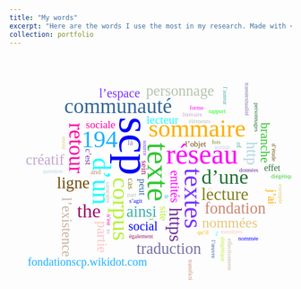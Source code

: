 ```yaml
---
title: "My words"
excerpt: "Here are the words I use the most in my research. Made with <a href="https://voyant-tools.org/" target="_blank">Voyant Tools</a>."
collection: portfolio
---
```


<svg id="cirrus_88" class="cirrusGraph" width="566" height="451" version="1.1" xmlns="http://www.w3.org/2000/svg"><g transform="translate(283, 225.5) scale(0.870769202709198,0.870769202709198)"><text text-anchor="middle" data-freq="473" transform="translate(-99, -72) rotate(90)" style="font-family: &quot;Palatino Linotype&quot;, &quot;Book Antiqua&quot;, Palatino, serif; fill: rgb(0, 0, 255); font-size: 89.8001px;">scp</text><text text-anchor="middle" data-freq="301" transform="translate(-41, -19) rotate(90)" style="font-family: &quot;Palatino Linotype&quot;, &quot;Book Antiqua&quot;, Palatino, serif; fill: rgb(51, 197, 51); font-size: 61.9228px;">texte</text><text text-anchor="middle" data-freq="254" transform="translate(70, -36)" style="font-family: &quot;Palatino Linotype&quot;, &quot;Book Antiqua&quot;, Palatino, serif; fill: rgb(255, 0, 255); font-size: 57.7007px;">réseau</text><text text-anchor="middle" data-freq="238" transform="translate(34, 35) rotate(90)" style="font-family: &quot;Palatino Linotype&quot;, &quot;Book Antiqua&quot;, Palatino, serif; fill: rgb(121, 51, 255); font-size: 53.0495px;">textes</text><text text-anchor="middle" data-freq="216" transform="translate(-154, 0) rotate(90)" style="font-family: &quot;Palatino Linotype&quot;, &quot;Book Antiqua&quot;, Palatino, serif; fill: rgb(28, 255, 255); font-size: 52.6914px;">d’un</text><text text-anchor="middle" data-freq="203" transform="translate(60, -91)" style="font-family: &quot;Palatino Linotype&quot;, &quot;Book Antiqua&quot;, Palatino, serif; fill: rgb(255, 174, 0); font-size: 50.4904px;">sommaire</text><text text-anchor="middle" data-freq="200" transform="translate(-140, -69)" style="font-family: &quot;Palatino Linotype&quot;, &quot;Book Antiqua&quot;, Palatino, serif; fill: rgb(30, 177, 255); font-size: 49.4914px;">194</text><text text-anchor="middle" data-freq="204" transform="translate(-113, 57) rotate(90)" style="font-family: &quot;Palatino Linotype&quot;, &quot;Book Antiqua&quot;, Palatino, serif; fill: rgb(182, 242, 58); font-size: 48.6599px;">corpus</text><text text-anchor="middle" data-freq="194" transform="translate(-202, -68) rotate(90)" style="font-family: &quot;Palatino Linotype&quot;, &quot;Book Antiqua&quot;, Palatino, serif; fill: rgb(255, 0, 164); font-size: 43.3243px;">retour</text><text text-anchor="middle" data-freq="165" transform="translate(-102, -140)" style="font-family: &quot;Palatino Linotype&quot;, &quot;Book Antiqua&quot;, Palatino, serif; fill: rgb(51, 102, 153); font-size: 42.7996px;">communauté</text><text text-anchor="middle" data-freq="167" transform="translate(117, 5)" style="font-family: &quot;Palatino Linotype&quot;, &quot;Book Antiqua&quot;, Palatino, serif; fill: rgb(34, 111, 52); font-size: 42.2124px;">d’une</text><text text-anchor="middle" data-freq="168" transform="translate(-162, 74) rotate(0)" style="font-family: &quot;Palatino Linotype&quot;, &quot;Book Antiqua&quot;, Palatino, serif; fill: rgb(155, 20, 104); font-size: 39.5939px;">the</text><text text-anchor="middle" data-freq="155" transform="translate(4, 89) rotate(90)" style="font-family: &quot;Palatino Linotype&quot;, &quot;Book Antiqua&quot;, Palatino, serif; fill: rgb(109, 43, 157); font-size: 36.0751px;">https</text><text text-anchor="middle" data-freq="154" transform="translate(117, 39) rotate(0)" style="font-family: &quot;Palatino Linotype&quot;, &quot;Book Antiqua&quot;, Palatino, serif; fill: rgb(128, 130, 33); font-size: 35.6043px;">lecture</text><text text-anchor="middle" data-freq="145" transform="translate(-194, 14)" style="font-family: &quot;Palatino Linotype&quot;, &quot;Book Antiqua&quot;, Palatino, serif; fill: rgb(111, 76, 10); font-size: 33.6871px;">ligne</text><text text-anchor="middle" data-freq="141" transform="translate(2, 149) rotate(0)" style="font-family: &quot;Palatino Linotype&quot;, &quot;Book Antiqua&quot;, Palatino, serif; fill: rgb(119, 115, 165); font-size: 32.6939px;">traduction</text><text text-anchor="middle" data-freq="141" transform="translate(-54, 73) rotate(0)" style="font-family: &quot;Palatino Linotype&quot;, &quot;Book Antiqua&quot;, Palatino, serif; fill: rgb(61, 177, 169); font-size: 32.6939px;">ainsi</text><text text-anchor="middle" data-freq="139" transform="translate(138, 66)" style="font-family: &quot;Palatino Linotype&quot;, &quot;Book Antiqua&quot;, Palatino, serif; fill: rgb(202, 135, 115); font-size: 32.6853px;">fondation</text><text text-anchor="middle" data-freq="139" transform="translate(-252, -34) rotate(0)" style="font-family: &quot;Palatino Linotype&quot;, &quot;Book Antiqua&quot;, Palatino, serif; fill: rgb(194, 169, 204); font-size: 30.8775px;">créatif</text><text text-anchor="middle" data-freq="137" transform="translate(162, -57) rotate(90)" style="font-family: &quot;Palatino Linotype&quot;, &quot;Book Antiqua&quot;, Palatino, serif; fill: rgb(181, 212, 228); font-size: 30.9296px;">http</text><text text-anchor="middle" data-freq="126" transform="translate(25, -175) rotate(0)" style="font-family: &quot;Palatino Linotype&quot;, &quot;Book Antiqua&quot;, Palatino, serif; fill: rgb(182, 197, 174); font-size: 30.7136px;">personnage</text><text text-anchor="middle" data-freq="128" transform="translate(-145, 114) rotate(90)" style="font-family: &quot;Palatino Linotype&quot;, &quot;Book Antiqua&quot;, Palatino, serif; fill: rgb(255, 197, 197); font-size: 28.5997px;">partie</text><text text-anchor="middle" data-freq="115" transform="translate(127, 95)" style="font-family: &quot;Palatino Linotype&quot;, &quot;Book Antiqua&quot;, Palatino, serif; fill: rgb(228, 200, 124); font-size: 29.7316px;">nommées</text><text text-anchor="middle" data-freq="121" transform="translate(-217, 94) rotate(90)" style="font-family: &quot;Palatino Linotype&quot;, &quot;Book Antiqua&quot;, Palatino, serif; fill: rgb(197, 179, 159); font-size: 28.1531px;">l’existence</text><text text-anchor="middle" data-freq="112" transform="translate(191,-79)rotate(90)" style="font-family: &quot;Palatino Linotype&quot;, &quot;Book Antiqua&quot;, Palatino, serif; fill: rgb(51, 197, 51); font-size: 26.1561px;">branche</text><text text-anchor="middle" data-freq="115" transform="translate(6, 11) rotate(90)" style="font-family: &quot;Palatino Linotype&quot;, &quot;Book Antiqua&quot;, Palatino, serif; fill: rgb(255, 0, 255); font-size: 25.4158px;">entités</text><text text-anchor="middle" data-freq="114" transform="translate(-51,100)rotate(0)" style="font-family: &quot;Palatino Linotype&quot;, &quot;Book Antiqua&quot;, Palatino, serif; fill: rgb(0, 0, 255); font-size: 25.688px;">social</text><text text-anchor="middle" data-freq="110" transform="translate(-99,-172)rotate(0)" style="font-family: &quot;Palatino Linotype&quot;, &quot;Book Antiqua&quot;, Palatino, serif; fill: rgb(121, 51, 255); font-size: 25.6039px;">l’espace</text><text text-anchor="middle" data-freq="111" transform="translate(-11,-118)rotate(0)" style="font-family: &quot;Palatino Linotype&quot;, &quot;Book Antiqua&quot;, Palatino, serif; fill: rgb(28, 255, 255); font-size: 24.2105px;">lecteur</text><text text-anchor="middle" data-freq="104" transform="translate(-165,173)rotate(0)" style="font-family: &quot;Palatino Linotype&quot;, &quot;Book Antiqua&quot;, Palatino, serif; fill: rgb(30, 177, 255); font-size: 23.4407px;">fondationscp.wikidot.com</text><text text-anchor="middle" data-freq="108" transform="translate(206,32)rotate(90)" style="font-family: &quot;Palatino Linotype&quot;, &quot;Book Antiqua&quot;, Palatino, serif; fill: rgb(255, 174, 0); font-size: 22.8753px;">j’ai</text><text text-anchor="middle" data-freq="105" transform="translate(-16,66)rotate(90)" style="font-family: &quot;Palatino Linotype&quot;, &quot;Book Antiqua&quot;, Palatino, serif; fill: rgb(182, 242, 58); font-size: 21.9383px;">site</text><text text-anchor="middle" data-freq="101" transform="translate(-138,-108)rotate(0)" style="font-family: &quot;Palatino Linotype&quot;, &quot;Book Antiqua&quot;, Palatino, serif; fill: rgb(255, 0, 164); font-size: 21.7457px;">sociale</text><text text-anchor="middle" data-freq="95" transform="translate(-58,12)rotate(90)" style="font-family: &quot;Palatino Linotype&quot;, &quot;Book Antiqua&quot;, Palatino, serif; fill: rgb(51, 102, 153); font-size: 19.7933px;">peut</text><text text-anchor="middle" data-freq="95" transform="translate(214,-21)rotate(0)" style="font-family: &quot;Palatino Linotype&quot;, &quot;Book Antiqua&quot;, Palatino, serif; fill: rgb(34, 111, 52); font-size: 18.1519px;">effet</text><text text-anchor="middle" data-freq="90" transform="translate(-54,-28)rotate(90)" style="font-family: &quot;Palatino Linotype&quot;, &quot;Book Antiqua&quot;, Palatino, serif; fill: rgb(155, 20, 104); font-size: 17.9232px;">sein</text><text text-anchor="middle" data-freq="89" transform="translate(-169,-50)rotate(90)" style="font-family: &quot;Palatino Linotype&quot;, &quot;Book Antiqua&quot;, Palatino, serif; fill: rgb(109, 43, 157); font-size: 17.7397px;">c’est</text><text text-anchor="middle" data-freq="87" transform="translate(-82,5)rotate(90)" style="font-family: &quot;Palatino Linotype&quot;, &quot;Book Antiqua&quot;, Palatino, serif; fill: rgb(128, 130, 33); font-size: 17.706px;">cas</text><text text-anchor="middle" data-freq="88" transform="translate(57,-71)rotate(0)" style="font-family: &quot;Palatino Linotype&quot;, &quot;Book Antiqua&quot;, Palatino, serif; fill: rgb(111, 76, 10); font-size: 16.4254px;">l’objet</text><text text-anchor="middle" data-freq="84" transform="translate(-77,-74)rotate(0)" style="font-family: &quot;Palatino Linotype&quot;, &quot;Book Antiqua&quot;, Palatino, serif; fill: rgb(119, 115, 165); font-size: 14.6143px;">là</text><text text-anchor="middle" data-freq="80" transform="translate(-148,-14)rotate(0)" style="font-family: &quot;Palatino Linotype&quot;, &quot;Book Antiqua&quot;, Palatino, serif; fill: rgb(202, 135, 115); font-size: 14.6835px;">and</text><text text-anchor="middle" data-freq="82" transform="translate(141,-74)rotate(90)" style="font-family: &quot;Palatino Linotype&quot;, &quot;Book Antiqua&quot;, Palatino, serif; fill: rgb(61, 177, 169); font-size: 13.8321px;">of</text><text text-anchor="middle" data-freq="79" transform="translate(50,-133)rotate(0)" style="font-family: &quot;Palatino Linotype&quot;, &quot;Book Antiqua&quot;, Palatino, serif; fill: rgb(194, 169, 204); font-size: 12px;">littéraire</text><text text-anchor="middle" data-freq="77" transform="translate(112,-66)rotate(0)" style="font-family: &quot;Palatino Linotype&quot;, &quot;Book Antiqua&quot;, Palatino, serif; fill: rgb(181, 212, 228); font-size: 12.3183px;">notion</text><text text-anchor="middle" data-freq="76" transform="translate(65,-119)rotate(0)" style="font-family: &quot;Palatino Linotype&quot;, &quot;Book Antiqua&quot;, Palatino, serif; fill: rgb(182, 197, 174); font-size: 12.5459px;">éléments</text><text text-anchor="middle" data-freq="74" transform="translate(131,107)rotate(0)" style="font-family: &quot;Palatino Linotype&quot;, &quot;Book Antiqua&quot;, Palatino, serif; fill: rgb(255, 197, 197); font-size: 12.3733px;">membres</text><text text-anchor="middle" data-freq="69" transform="translate(227,26)rotate(90)" style="font-family: &quot;Palatino Linotype&quot;, &quot;Book Antiqua&quot;, Palatino, serif; fill: rgb(228, 200, 124); font-size: 12px;">exemple</text><text text-anchor="middle" data-freq="68" transform="translate(-126,23)rotate(90)" style="font-family: &quot;Palatino Linotype&quot;, &quot;Book Antiqua&quot;, Palatino, serif; fill: rgb(197, 179, 159); font-size: 12px;">caractère</text><text text-anchor="middle" data-freq="67" transform="translate(-66,44)rotate(0)" style="font-family: &quot;Palatino Linotype&quot;, &quot;Book Antiqua&quot;, Palatino, serif; fill: rgb(0, 0, 255); font-size: 12px;">s’agit</text><text text-anchor="middle" data-freq="67" transform="translate(239,-6)rotate(0)" style="font-family: &quot;Palatino Linotype&quot;, &quot;Book Antiqua&quot;, Palatino, serif; fill: rgb(51, 197, 51); font-size: 12px;">diégétiques</text><text text-anchor="middle" data-freq="66" transform="translate(72,108)rotate(0)" style="font-family: &quot;Palatino Linotype&quot;, &quot;Book Antiqua&quot;, Palatino, serif; fill: rgb(255, 174, 0); font-size: 12px;">qu’il</text><text text-anchor="middle" data-freq="66" transform="translate(59,-146)rotate(0)" style="font-family: &quot;Palatino Linotype&quot;, &quot;Book Antiqua&quot;, Palatino, serif; fill: rgb(255, 0, 255); font-size: 12px;">forme</text><text text-anchor="middle" data-freq="65" transform="translate(-51,-68)rotate(90)" style="font-family: &quot;Palatino Linotype&quot;, &quot;Book Antiqua&quot;, Palatino, serif; fill: rgb(121, 51, 255); font-size: 12px;">source</text><text text-anchor="middle" data-freq="64" transform="translate(100,111)rotate(0)" style="font-family: &quot;Palatino Linotype&quot;, &quot;Book Antiqua&quot;, Palatino, serif; fill: rgb(28, 255, 255); font-size: 12px;">2</text><text text-anchor="middle" data-freq="63" transform="translate(-7,32)rotate(90)" style="font-family: &quot;Palatino Linotype&quot;, &quot;Book Antiqua&quot;, Palatino, serif; fill: rgb(30, 177, 255); font-size: 12px;">fr</text><text text-anchor="middle" data-freq="61" transform="translate(109,139)rotate(90)" style="font-family: &quot;Palatino Linotype&quot;, &quot;Book Antiqua&quot;, Palatino, serif; fill: rgb(182, 242, 58); font-size: 12px;">diégétique</text><text text-anchor="middle" data-freq="60" transform="translate(-125,79)rotate(90)" style="font-family: &quot;Palatino Linotype&quot;, &quot;Book Antiqua&quot;, Palatino, serif; fill: rgb(255, 0, 164); font-size: 12px;">n’est</text><text text-anchor="middle" data-freq="60" transform="translate(90,139)rotate(90)" style="font-family: &quot;Palatino Linotype&quot;, &quot;Book Antiqua&quot;, Palatino, serif; fill: rgb(51, 102, 153); font-size: 12px;">l’œuvre</text><text text-anchor="middle" data-freq="59" transform="translate(178,-131)rotate(90)" style="font-family: &quot;Palatino Linotype&quot;, &quot;Book Antiqua&quot;, Palatino, serif; fill: rgb(34, 111, 52); font-size: 12px;">personnages</text><text text-anchor="middle" data-freq="59" transform="translate(-55,116)rotate(0)" style="font-family: &quot;Palatino Linotype&quot;, &quot;Book Antiqua&quot;, Palatino, serif; fill: rgb(155, 20, 104); font-size: 12px;">également</text><text text-anchor="middle" data-freq="59" transform="translate(166,-19)rotate(0)" style="font-family: &quot;Palatino Linotype&quot;, &quot;Book Antiqua&quot;, Palatino, serif; fill: rgb(109, 43, 157); font-size: 12px;">données</text><text text-anchor="middle" data-freq="58" transform="translate(101,-139)rotate(0)" style="font-family: &quot;Palatino Linotype&quot;, &quot;Book Antiqua&quot;, Palatino, serif; fill: rgb(0, 255, 0); font-size: 12px;">rapport</text><text text-anchor="middle" data-freq="58" transform="translate(99,-76)rotate(0)" style="font-family: &quot;Palatino Linotype&quot;, &quot;Book Antiqua&quot;, Palatino, serif; fill: rgb(128, 130, 33); font-size: 12px;">fois</text><text text-anchor="middle" data-freq="58" transform="translate(214,-59)rotate(90)" style="font-family: &quot;Palatino Linotype&quot;, &quot;Book Antiqua&quot;, Palatino, serif; fill: rgb(111, 76, 10); font-size: 12px;">d’étude</text><text text-anchor="middle" data-freq="57" transform="translate(158,-168)rotate(90)" style="font-family: &quot;Palatino Linotype&quot;, &quot;Book Antiqua&quot;, Palatino, serif; fill: rgb(119, 115, 165); font-size: 12px;">transtextualité</text><text text-anchor="middle" data-freq="57" transform="translate(114,-175)rotate(90)" style="font-family: &quot;Palatino Linotype&quot;, &quot;Book Antiqua&quot;, Palatino, serif; fill: rgb(61, 177, 169); font-size: 12px;">l’auteur</text><text text-anchor="middle" data-freq="56" transform="translate(43,201)rotate(90)" style="font-family: &quot;Palatino Linotype&quot;, &quot;Book Antiqua&quot;, Palatino, serif; fill: rgb(202, 135, 115); font-size: 12px;">transfictionnalité</text><text text-anchor="middle" data-freq="56" transform="translate(-125,103)rotate(90)" style="font-family: &quot;Palatino Linotype&quot;, &quot;Book Antiqua&quot;, Palatino, serif; fill: rgb(194, 169, 204); font-size: 12px;">to</text><text text-anchor="middle" data-freq="56" transform="translate(-236,-17)rotate(0)" style="font-family: &quot;Palatino Linotype&quot;, &quot;Book Antiqua&quot;, Palatino, serif; fill: rgb(181, 212, 228); font-size: 12px;">question</text><text text-anchor="middle" data-freq="55" transform="translate(-74,32)rotate(0)" style="font-family: &quot;Palatino Linotype&quot;, &quot;Book Antiqua&quot;, Palatino, serif; fill: rgb(182, 197, 174); font-size: 12px;">part</text><text text-anchor="middle" data-freq="55" transform="translate(83,16)rotate(90)" style="font-family: &quot;Palatino Linotype&quot;, &quot;Book Antiqua&quot;, Palatino, serif; fill: rgb(255, 197, 197); font-size: 12px;">ii</text><text text-anchor="middle" data-freq="55" transform="translate(-217,-78)rotate(90)" style="font-family: &quot;Palatino Linotype&quot;, &quot;Book Antiqua&quot;, Palatino, serif; fill: rgb(228, 200, 124); font-size: 12px;">entité</text><text text-anchor="middle" data-freq="55" transform="translate(123,150)rotate(90)" style="font-family: &quot;Palatino Linotype&quot;, &quot;Book Antiqua&quot;, Palatino, serif; fill: rgb(197, 179, 159); font-size: 12px;">effectivement</text><text text-anchor="middle" data-freq="54" transform="translate(165,121)rotate(0)" style="font-family: &quot;Palatino Linotype&quot;, &quot;Book Antiqua&quot;, Palatino, serif; fill: rgb(0, 0, 255); font-size: 12px;">nommée</text><text text-anchor="middle" data-freq="53" transform="translate(-38,78)rotate(90)" style="font-family: &quot;Palatino Linotype&quot;, &quot;Book Antiqua&quot;, Palatino, serif; fill: rgb(51, 197, 51); font-size: 12px;">1</text></g></svg>
